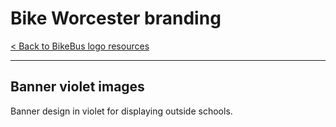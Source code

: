 # Bike Worcester branding

[< Back to BikeBus logo resources](./bikebus-logo.md)

---

## Banner violet images
Banner design in violet for displaying outside schools.

